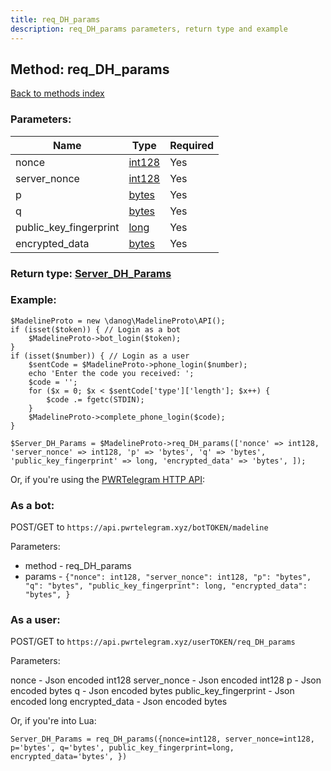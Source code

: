 ```yaml
---
title: req_DH_params
description: req_DH_params parameters, return type and example
---
```

## Method: req\_DH\_params  
[Back to methods index](index.md)


### Parameters:

| Name     |    Type       | Required |
|----------|---------------|----------|
|nonce|[int128](../types/int128.md) | Yes|
|server\_nonce|[int128](../types/int128.md) | Yes|
|p|[bytes](../types/bytes.md) | Yes|
|q|[bytes](../types/bytes.md) | Yes|
|public\_key\_fingerprint|[long](../types/long.md) | Yes|
|encrypted\_data|[bytes](../types/bytes.md) | Yes|


### Return type: [Server\_DH\_Params](../types/Server_DH_Params.md)

### Example:


```
$MadelineProto = new \danog\MadelineProto\API();
if (isset($token)) { // Login as a bot
    $MadelineProto->bot_login($token);
}
if (isset($number)) { // Login as a user
    $sentCode = $MadelineProto->phone_login($number);
    echo 'Enter the code you received: ';
    $code = '';
    for ($x = 0; $x < $sentCode['type']['length']; $x++) {
        $code .= fgetc(STDIN);
    }
    $MadelineProto->complete_phone_login($code);
}

$Server_DH_Params = $MadelineProto->req_DH_params(['nonce' => int128, 'server_nonce' => int128, 'p' => 'bytes', 'q' => 'bytes', 'public_key_fingerprint' => long, 'encrypted_data' => 'bytes', ]);
```

Or, if you're using the [PWRTelegram HTTP API](https://pwrtelegram.xyz):

### As a bot:

POST/GET to `https://api.pwrtelegram.xyz/botTOKEN/madeline`

Parameters:

* method - req_DH_params
* params - `{"nonce": int128, "server_nonce": int128, "p": "bytes", "q": "bytes", "public_key_fingerprint": long, "encrypted_data": "bytes", }`



### As a user:

POST/GET to `https://api.pwrtelegram.xyz/userTOKEN/req_DH_params`

Parameters:

nonce - Json encoded int128
server_nonce - Json encoded int128
p - Json encoded bytes
q - Json encoded bytes
public_key_fingerprint - Json encoded long
encrypted_data - Json encoded bytes



Or, if you're into Lua:

```
Server_DH_Params = req_DH_params({nonce=int128, server_nonce=int128, p='bytes', q='bytes', public_key_fingerprint=long, encrypted_data='bytes', })
```

